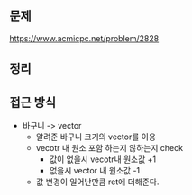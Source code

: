 ## 문제 
https://www.acmicpc.net/problem/2828

## 정리

## 접근 방식
- 바구니 -> vector
    - 알려준 바구니 크기의 vector를 이용
    - vecotr 내 원소 포함 하는지 않하는지 check
        - 값이 없을시 vecotr내 원소값 +1
        - 없을시 vector 내 원소값 -1
    - 값 변경이 일어난만큼 ret에 더해준다. 
